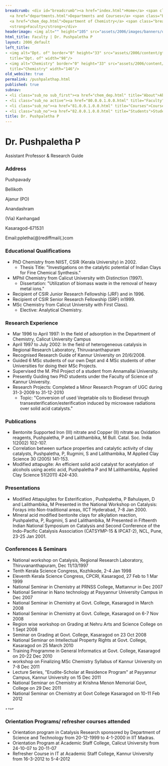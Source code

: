 ```yaml
---
breadcrumb: <div id="breadcrumb"><a href="index.html">Home</a> <span class="breadcrumb_spacer">&gt;</span>
  <a href="departments.html">Departments and Courses</a> <span class="breadcrumb_spacer">&gt;</span>
  <a href="chem_dep.html">Department of Chemistry</a> <span class="breadcrumb_spacer">&gt;</span>
  <strong>Faculty</strong></div>
headerimage: <img alt="" height="105" src="assets/2006/images/banners/departments.jpg" width="472"/>
html_title: Faculty | Dr. Pushpaletha P
layout: 2006_default
left_title:
- <img alt="Dpt. of" border="0" height="33" src="assets/2006/content/gt/fcb6421c7c62628408190d4ca84029e5.png"
  title="Dpt. of" width="98"/>
- <img alt="Chemistry" border="0" height="33" src="assets/2006/content/gt/7ed40be81a597d79acdb7f2e7ac6bfb9.png"
  title="Chemistry" width="146"/>
old_website: true
permalink: /pushpalethap.html
published: true
subnav:
- <li class="sub_no sub_first"><a href="chem_dep.html" title="About">About</a></li>
- <li class="sub_no active"><a href="80.0.0.1.0.0.html" title="Faculty">Faculty</a></li>
- <li class="sub_no"><a href="81.0.0.1.0.0.html" title="Courses">Courses</a></li>
- <li class="sub_no"><a href="82.0.0.1.0.0.html" title="Students">Students</a></li>
title: Dr. Pushpaletha P
---
```


# Dr. Pushpaletha P

Assistant Professor & Research Guide

<!--[Ppletha pic.jpg](assets/2006/content/assets/2006/images/6cd4237c43052e446127be4242d77035.jpg)  
---> 
  
### Address

Pushpavady

Bellikoth

Ajanur (PO)

Anandashram

(Via) Kanhangad

Kasaragod-671531

Email:ppletha(@)rediffmail(.)com

### Educational Qualifications

  * PhD Chemistry from NIIST, CSIR (Kerala University) in 2002.
    * Thesis Title: "Investigations on the catalytic potential of Indian Clays for Fine Chemical Synthesis."
  * MPhil Chemistry from Calicut University with Distinction (1997).
    * Dissertation: "Utilization of biomass waste in the removal of heavy metal ions."
  * Recipient of CSIR Junior Research Fellowship (JRF) and in 1996.
  * Recipient of CSIR Senior Research Fellowship (SRF) in1999.
  * MSc Chemistry from Calicut University with First Class).
    * Elective: Analytical Chemistry.

### Research Experience

  * Mar 1996 to April 1997: In the field of adsorption in the Department of Chemistry, Calicut University Campus
  * April 1997 to July 2002: In the field of heterogeneous catalysis in Regional Research Laboratory, Thiruvananthapuram
  * Recognised Research Guide of Kannur University on 20/6/2008.
  * Guided 6 MSc students of our own Dept and 4 MSc students of other Universities for doing their MSc Projects.
  * Supervised the M. Phil Project of a student from Annamallai University.
  * Presently Guiding two PhD students under the Faculty of Science of Kannur University.
  * Research Projects: Completed a Minor Research Program of UGC during 31-3-2009 to 31-12-2010
    * Topic: "Conversion of used Vegetable oils to Biodiesel through transesterification/esterification induced by microwave radiations over solid acid catalysts."

### Publications

  * Bentonite Supported Iron (III) nitrate and Copper (II) nitrate as Oxidation reagents, Pushpaletha, P and Lalithambika, M Bull. Catal. Soc. India 1(2002) 102-107.
  * Correlation between surface properties and catalytic activity of clay catalysts, Pushpaletha, P, Rugmini, S and Lalithambika, M Applied Clay Science 30 (2005) 141-153.
  * Modified attapugite: An efficient solid acid catalyst for acetylation of alcohols using acetic acid, Pushpaletha P and M Lalithambika, Applied Clay Science 51(2011) 424-430.

### Presentations

  * Modified Attapulgites for Esterification , Pushpaletha, P Bahulayen, D and Lalithambika, M Presented in the National Workshop on Catalysis: Forays into Non-traditional areas, IICT Hyderabad, 7-8 Jan 2000.
  * Mineral acid modified bentonite clays for alkylation reaction, Pushpaletha, P, Rugmini, S and Lalithambika, M Presented in Fifteenth Indian National Symposium on Catalysis and Second Conference of the Indo-Pacific Catalysis Association (CATSYMP-15 & IPCAT-2), NCL, Pune, 23-25 Jan 2001.

### Conferences & Seminars

  * National workshop on Catalysis, Regional Research Laboratory, Thiruvananthapuram, Dec 11/13/1997
  * Tenth Kerala Science Congress, Kozhikode, 2-4 Jan 1998
  * Eleventh Kerala Science Congress, CPCRI, Kasaragod, 27 Feb to 1 Mar 1999
  * National Seminar in Chemistry at PRNSS College, Mattannur in Dec 2007
  * National Seminar in Nano technology at Payyannur University Campus in Dec 2007
  * National Seminar in Chemistry at Govt. College, Kasaragod in March 2008
  * National Seminar in Chemistry at Govt. College, Kasaragod on 6-7 Nov 2008
  * Region wise workshop on Grading at Nehru Arts and Science College on 1 Sept 2008
  * Seminar on Grading at Govt. College, Kasaragod on 23 Oct 2008
  * National Seminar on Intellectual Property Rights at Govt. College, Kasaragod on 25 March 2010
  * Training Programme in General Informatics at Govt. College, Kasaragod on 20-22 Dec 2010
  * workshop on Finalizing MSc Chemistry Syllabus of Kannur University on 7-8 Dec 2011
  * Lecture Series, "Erudite-Scholar at Residence Program" at Payyannur Campus, Kannur University on 15 Dec 2011
  * National Seminar on Chemistry at Krishna Menon Memorial Govt, College on 29 Dec 2011
  * National Seminar on Chemistry at Govt College Kasaragod on 10-11 Feb 2012

![](assets/2006/img/article/top_link_0.gif)

### Orientation Programs/ refresher courses attended

  * Orientation program in Catalysis Research sponsored by Department of Science and Technology from 20-12-1999 to 4-1-2000 in IIT Madras.
  * Orientation Program at Academic Staff College, Calicut University from 24-10-07 to 20-11-07
  * Refresher Course in IT at Academic Staff College, Kannur University from 16-3-2012 to 5-4-2012